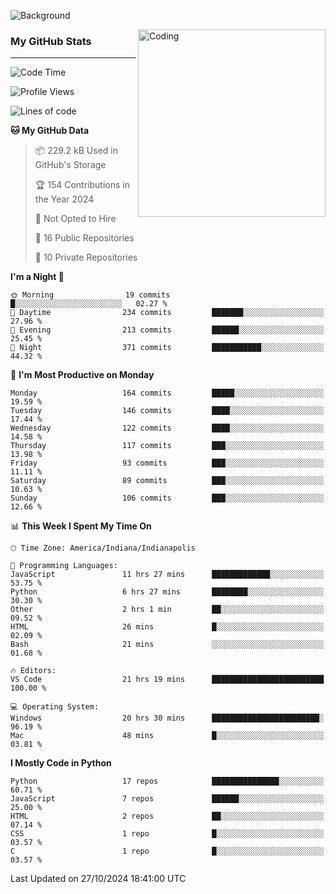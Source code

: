 ![Background](https://github.com/Nguyen-Noah/Nguyen-Noah/assets/112649680/f5d2296f-0508-400c-abcf-47c085708a2a)

<img align="right" alt="Coding" width="300" src="https://cdn.dribbble.com/users/1277312/screenshots/14733298/media/39b1045e593737587dd60e42c8422d1f.gif" >

### My GitHub Stats
---
<!--START_SECTION:waka-->
![Code Time](http://img.shields.io/badge/Code%20Time-290%20hrs%2028%20mins-blue)

![Profile Views](http://img.shields.io/badge/Profile%20Views-0-blue)

![Lines of code](https://img.shields.io/badge/From%20Hello%20World%20I%27ve%20Written-184.4%20thousand%20lines%20of%20code-blue)

**🐱 My GitHub Data** 

> 📦 229.2 kB Used in GitHub's Storage 
 > 
> 🏆 154 Contributions in the Year 2024
 > 
> 🚫 Not Opted to Hire
 > 
> 📜 16 Public Repositories 
 > 
> 🔑 10 Private Repositories 
 > 
**I'm a Night 🦉** 

```text
🌞 Morning                19 commits          █░░░░░░░░░░░░░░░░░░░░░░░░   02.27 % 
🌆 Daytime                234 commits         ███████░░░░░░░░░░░░░░░░░░   27.96 % 
🌃 Evening                213 commits         ██████░░░░░░░░░░░░░░░░░░░   25.45 % 
🌙 Night                  371 commits         ███████████░░░░░░░░░░░░░░   44.32 % 
```
📅 **I'm Most Productive on Monday** 

```text
Monday                   164 commits         █████░░░░░░░░░░░░░░░░░░░░   19.59 % 
Tuesday                  146 commits         ████░░░░░░░░░░░░░░░░░░░░░   17.44 % 
Wednesday                122 commits         ████░░░░░░░░░░░░░░░░░░░░░   14.58 % 
Thursday                 117 commits         ███░░░░░░░░░░░░░░░░░░░░░░   13.98 % 
Friday                   93 commits          ███░░░░░░░░░░░░░░░░░░░░░░   11.11 % 
Saturday                 89 commits          ███░░░░░░░░░░░░░░░░░░░░░░   10.63 % 
Sunday                   106 commits         ███░░░░░░░░░░░░░░░░░░░░░░   12.66 % 
```


📊 **This Week I Spent My Time On** 

```text
🕑︎ Time Zone: America/Indiana/Indianapolis

💬 Programming Languages: 
JavaScript               11 hrs 27 mins      █████████████░░░░░░░░░░░░   53.75 % 
Python                   6 hrs 27 mins       ████████░░░░░░░░░░░░░░░░░   30.30 % 
Other                    2 hrs 1 min         ██░░░░░░░░░░░░░░░░░░░░░░░   09.52 % 
HTML                     26 mins             █░░░░░░░░░░░░░░░░░░░░░░░░   02.09 % 
Bash                     21 mins             ░░░░░░░░░░░░░░░░░░░░░░░░░   01.68 % 

🔥 Editors: 
VS Code                  21 hrs 19 mins      █████████████████████████   100.00 % 

💻 Operating System: 
Windows                  20 hrs 30 mins      ████████████████████████░   96.19 % 
Mac                      48 mins             █░░░░░░░░░░░░░░░░░░░░░░░░   03.81 % 
```

**I Mostly Code in Python** 

```text
Python                   17 repos            ███████████████░░░░░░░░░░   60.71 % 
JavaScript               7 repos             ██████░░░░░░░░░░░░░░░░░░░   25.00 % 
HTML                     2 repos             ██░░░░░░░░░░░░░░░░░░░░░░░   07.14 % 
CSS                      1 repo              █░░░░░░░░░░░░░░░░░░░░░░░░   03.57 % 
C                        1 repo              █░░░░░░░░░░░░░░░░░░░░░░░░   03.57 % 
```




 Last Updated on 27/10/2024 18:41:00 UTC
<!--END_SECTION:waka-->

<!--
**Nguyen-Noah/Nguyen-Noah** is a ✨ _special_ ✨ repository because its `README.md` (this file) appears on your GitHub profile.

Here are some ideas to get you started:

- 🔭 I’m currently working on ...
- 🌱 I’m currently learning ...
- 👯 I’m looking to collaborate on ...
- 🤔 I’m looking for help with ...
- 💬 Ask me about ...
- 📫 How to reach me: ...
- 😄 Pronouns: ...
- ⚡ Fun fact: ...
-->
